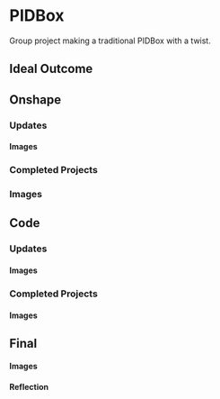 # PIDBox
Group project making a traditional PIDBox with a twist. 

## Ideal Outcome 

## Onshape
### Updates
#### Images 
### Completed Projects  
### Images

## Code 
### Updates 
#### Images 
### Completed Projects 
#### Images 

## Final 
#### Images
#### Reflection 
